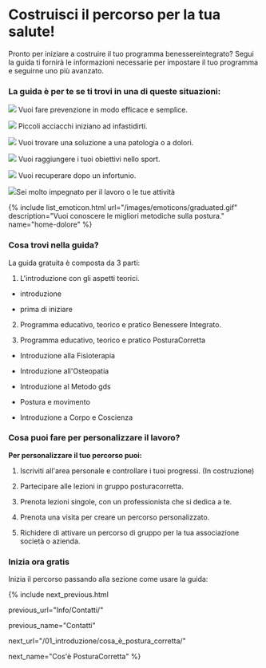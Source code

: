 # Costruisci il percorso per la tua salute! 

Pronto per iniziare a costruire il tuo programma  benessereintegrato? 
Segui la guida ti fornirà le informazioni necessarie per impostare il tuo programma e seguirne uno più avanzato.
  
### La guida è per te se ti trovi in una di queste situazioni:

<img src="http://localhost:4000/images/emoticons/prevenzione.gif">  Vuoi fare prevenzione in modo efficace e semplice. 


<img src="http://localhost:4000/images/emoticons/revisione.gif">  Piccoli acciacchi iniziano ad infastidirti.

<img src="http://localhost:4000/images/emoticons/malato.gif"> Vuoi trovare una soluzione a una patologia o a dolori.

<img src="http://localhost:4000/images/emoticons/obiettivi.gif"> Vuoi raggiungere i tuoi obiettivi nello sport.

<img src="http://localhost:4000//images/emoticons/recupero-info.png">  Vuoi recuperare dopo un infortunio.

  

<img src="http://localhost:4000/images/emoticons/performances.gif">Sei molto impegnato per il lavoro o  le tue attività
  

{% include list_emoticon.html url="/images/emoticons/graduated.gif" description="Vuoi conoscere le migliori metodiche sulla postura." name="home-dolore" %}

  
  
  
  
  

### Cosa trovi nella guida?

  

La guida gratuita è composta da 3 parti:

  

1. L'introduzione con gli aspetti teorici.

- introduzione

- prima di iniziare

2. Programma educativo, teorico e pratico Benessere Integrato.

3. Programma educativo, teorico e pratico PosturaCorretta

- Introduzione alla Fisioterapia

- Introduzione all'Osteopatia

- Introduzione al Metodo gds

- Postura e movimento

- Introduzione a Corpo e Coscienza

  
  

### Cosa puoi fare per personalizzare il lavoro?

**Per personalizzare il tuo percorso puoi:**

1. Iscriviti all'area personale e controllare i tuoi progressi. (In costruzione)

2. Partecipare alle lezioni in gruppo posturacorretta.

3. Prenota lezioni singole, con un professionista che si dedica a te.

4. Prenota una visita per creare un percorso personalizzato.

5. Richidere di attivare un percorso di gruppo per la tua associazione società o azienda.

  

### Inizia ora gratis

Inizia il percorso passando alla sezione come usare la guida:

  

{% include next_previous.html

previous_url="Info/Contatti/"

previous_name="Contatti"

next_url="/01_introduzione/cosa_è_postura_corretta/"

next_name="Cos'è PosturaCorretta" %}





 
<!--stackedit_data:
eyJoaXN0b3J5IjpbLTU3ODE4NzI1MywyMDkwNjQ2NzM3LDExOT
I0OTc0XX0=
-->